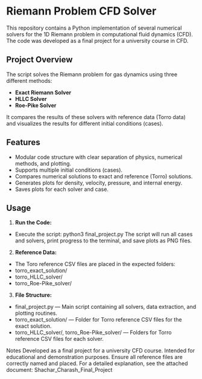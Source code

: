 # Riemann Problem CFD Solver

This repository contains a Python implementation of several numerical solvers for the 1D Riemann problem in computational fluid dynamics (CFD). The code was developed as a final project for a university course in CFD.

## Project Overview

The script solves the Riemann problem for gas dynamics using three different methods:
- **Exact Riemann Solver**
- **HLLC Solver**
- **Roe-Pike Solver**

It compares the results of these solvers with reference data (Torro data) and visualizes the results for different initial conditions (cases).

## Features

- Modular code structure with clear separation of physics, numerical methods, and plotting.
- Supports multiple initial conditions (cases).
- Compares numerical solutions to exact and reference (Torro) solutions.
- Generates plots for density, velocity, pressure, and internal energy.
- Saves plots for each solver and case.

## Usage

1. **Run the Code:**  
- Execute the script: python3 final_project.py
  The script will run all cases and solvers, print progress to the terminal, and save plots as PNG files.
  
2. **Reference Data:**
- The Toro reference CSV files are placed in the expected folders:
- torro_exact_solution/
- torro_HLLC_solver/
- torro_Roe-Pike_solver/

3. **File Structure:**
- final_project.py — Main script containing all solvers, data extraction, and plotting routines.
- torro_exact_solution/ — Folder for Torro reference CSV files for the exact solution.
- torro_HLLC_solver/, torro_Roe-Pike_solver/ — Folders for Torro reference CSV files for each solver.

Notes
Developed as a final project for a university CFD course.
Intended for educational and demonstration purposes.
Ensure all reference files are correctly named and placed.
For a detailed explanation, see the attached document:
Shachar_Charash_Final_Project

